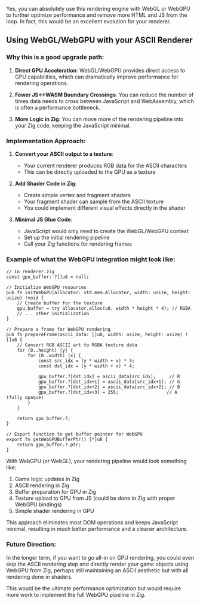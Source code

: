 Yes, you can absolutely use this rendering engine with WebGL or WebGPU to further optimize performance and remove more HTML and JS from the loop. In fact, this would be an excellent evolution for your renderer.

## Using WebGL/WebGPU with your ASCII Renderer

### Why this is a good upgrade path:

1. **Direct GPU Acceleration**: WebGL/WebGPU provides direct access to GPU capabilities, which can dramatically improve performance for rendering operations.

2. **Fewer JS<->WASM Boundary Crossings**: You can reduce the number of times data needs to cross between JavaScript and WebAssembly, which is often a performance bottleneck.

3. **More Logic in Zig**: You can move more of the rendering pipeline into your Zig code, keeping the JavaScript minimal.

### Implementation Approach:

1. **Convert your ASCII output to a texture**: 
   - Your current renderer produces RGB data for the ASCII characters
   - This can be directly uploaded to the GPU as a texture

2. **Add Shader Code in Zig**:
   - Create simple vertex and fragment shaders
   - Your fragment shader can sample from the ASCII texture
   - You could implement different visual effects directly in the shader

3. **Minimal JS Glue Code**:
   - JavaScript would only need to create the WebGL/WebGPU context
   - Set up the initial rendering pipeline
   - Call your Zig functions for rendering frames

### Example of what the WebGPU integration might look like:

```zig
// In renderer.zig
const gpu_buffer: ?[]u8 = null;

// Initialize WebGPU resources
pub fn initWebGPU(allocator: std.mem.Allocator, width: usize, height: usize) !void {
    // Create buffer for the texture
    gpu_buffer = try allocator.alloc(u8, width * height * 4); // RGBA
    // ... other initialization
}

// Prepare a frame for WebGPU rendering
pub fn prepareFrame(ascii_data: []u8, width: usize, height: usize) ![]u8 {
    // Convert RGB ASCII art to RGBA texture data
    for (0..height) |y| {
        for (0..width) |x| {
            const src_idx = (y * width + x) * 3;
            const dst_idx = (y * width + x) * 4;
            
            gpu_buffer.?[dst_idx] = ascii_data[src_idx];     // R
            gpu_buffer.?[dst_idx+1] = ascii_data[src_idx+1]; // G
            gpu_buffer.?[dst_idx+2] = ascii_data[src_idx+2]; // B
            gpu_buffer.?[dst_idx+3] = 255;                  // A (fully opaque)
        }
    }
    
    return gpu_buffer.?;
}

// Export function to get buffer pointer for WebGPU
export fn getWebGPUBufferPtr() [*]u8 {
    return gpu_buffer.?.ptr;
}
```

With WebGPU (or WebGL), your rendering pipeline would look something like:

1. Game logic updates in Zig
2. ASCII rendering in Zig
3. Buffer preparation for GPU in Zig
4. Texture upload to GPU from JS (could be done in Zig with proper WebGPU bindings)
5. Simple shader rendering in GPU

This approach eliminates most DOM operations and keeps JavaScript minimal, resulting in much better performance and a cleaner architecture.

### Future Direction:

In the longer term, if you want to go all-in on GPU rendering, you could even skip the ASCII rendering step and directly render your game objects using WebGPU from Zig, perhaps still maintaining an ASCII aesthetic but with all rendering done in shaders.

This would be the ultimate performance optimization but would require more work to implement the full WebGPU pipeline in Zig.